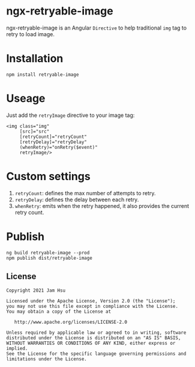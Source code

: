 # ngx-retryable-image

ngx-retryable-image is an Angular `Directive` to help traditional `img` tag to retry to load image.

# Installation

```angular2html
npm install retryable-image
```

# Useage

Just add the `retryImage` directive to your image tag:
```angular2html
<img class="img"
     [src]="src"
     [retryCount]="retryCount"
     [retryDelay]="retryDelay"
     (whenRetry)="onRetry($event)"
     retryImage/>
```

# Custom settings

1. `retryCount`: defines the max number of attempts to retry.
2. `retryDelay`: defines the delay between each retry.
3. `whenRetry`: emits when the retry happened, it also provides the current retry count.

# Publish

```angular2html
ng build retryable-image --prod
npm publish dist/retryable-image
```

License
-----
    Copyright 2021 Jam Hsu

    Licensed under the Apache License, Version 2.0 (the "License");
    you may not use this file except in compliance with the License.
    You may obtain a copy of the License at

       http://www.apache.org/licenses/LICENSE-2.0

    Unless required by applicable law or agreed to in writing, software
    distributed under the License is distributed on an "AS IS" BASIS,
    WITHOUT WARRANTIES OR CONDITIONS OF ANY KIND, either express or implied.
    See the License for the specific language governing permissions and
    limitations under the License.
